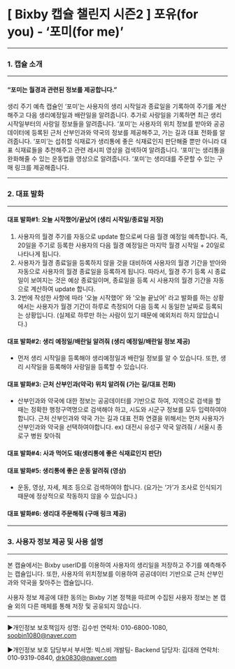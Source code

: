 # [ Bixby  캡슐 챌린지 시즌2 ] 포유(for you) - ‘포미(for me)’

------

### 1. 캡슐 소개

------

#### “포미는 월경과 관련된 정보를 제공합니다.”

생리 주기 예측 캡슐인 ‘포미’는 사용자의 생리 시작일과 종료일을 기록하여 주기를 계산해주고 다음 생리예정일과 배란일을 알려줍니다. 추가로 사랑일을 기록하면 최근 생리 시작일부터의 사랑일 정보들을 알려줍니다.
‘포미’는 사용자의 위치 정보를 받아와 공공데이터에 등록된 근처 산부인과와 약국의 정보를 제공해주고, 가는 길과 대표 전화를 알려줍니다.
‘포미’는 섭취할 식재료가 생리통에 좋은 식재료인지 판단해줄 뿐만 아니라 대표 식재료들을 추천해주고 관련 레시피 영상을 검색하여 알려줍니다.
‘포미’는 생리통을 완화해줄 수 있는 운동법을 영상으로 알려줍니다.
‘포미’는 생리대를 주문할 수 있는 구매 링크를 제공해줍니다.

------

### 2. 대표 발화

------

#### 대표 발화#1: 오늘 시작했어/끝났어 (생리 시작일/종료일 저장)

1. 사용자의 월경 주기를 자동으로 update 함으로써 다음 월경 예정일 예측합니다.
   즉, 20일을 주기로 등록한 사용자의 다음 월경 예정일은 마지막 월경 시작일 + 20일로 나타나게 됩니다.
2. 사용자가 월경 종료일을 등록하지 않을 것을 대비하여 사용자의 월경 기간을 받아와 자동으로 사용자의 월경 종료일을 등록하게 됩니다. 따라서, 월경 주기 등록 시 종료일이 보여지는 것은 예상 종료일이며, 종료일을 등록 시 사용자의 월경 기간을 자동으로 계산하여 update 합니다.
3. 2번에 작성한 사항에 따라 '오늘 시작했어' 와 '오늘 끝났어' 라고 발화를 하는 상황에서는 사용자가 월경 기간이 하루로 측정되어 다음 등록 시 동일한 날짜로 등록되는 상황입니다.
    (실제로 하루만 하는 사람이 있기 때문에 예외처리 하지 않았습니다.)

#### 대표 발화#2: 생리 예정일/배란일 알려줘 (생리 예정일/배란일 정보 제공)

- 먼저 생리 시작일을 등록해야 생리예정일과 배란일 정보를 알 수 있습니다. 또한, 생리 시작일을 등록해야 사랑일을 등록할 수 있습니다.

#### 대표 발화#3: 근처 산부인과(약국) 위치 알려줘 (가는 길/대표 전화)

- 산부인과와 약국에 대한 정보는 공공데이터를 기반으로 하여, 지역으로 검색을 할 때는 정확한 행정구역명으로 검색해야 하고, 시도와 시군구 정보를 모두 입력하여야 합니다. 근처 산부인과와 약국 가는 길과 대표 전화 연결을 위해서는 먼저 사용자가 산부인과와 약국을 선택하여야합니다. ex) 대전시 유성구 약국 알려줘 / 서울시 종로구 병원 찾아줘

#### 대표 발화#4: 사과 먹어도 돼(생리통에 좋은 식재료인지 판단)

#### 대표 발화#5: 생리통에 좋은 운동 알려줘 (영상)

- 운동, 영상, 자세, 체조 등으로 검색하여야 합니다. (요가는 ‘가’가 조사로 인식되기 때문에 정상적으로 작동하지 않을 수 있습니다.)

#### 대표 발화#6: 생리대 주문해줘 (구매 링크 제공)

------

### 3. 사용자 정보 제공 및 사용 설명

------

본 캡슐에서는 Bixby userID를 이용하여 사용자의 생리일을 저장하고 주기를 예측해주는 캡슐입니다.
또한, 사용자의 위치정보를 이용하여 공공데이터 기반으로 근처 산부인과와 약국을 찾아주는 캡슐입니다.

사용자 정보 제공에 대한 동의는 Bixby 기본 정책을 따르며 수집된 사용자 정보는 본 캡슐 외의 다른 매체를 통해 저장 및 공유되지 않습니다.

------

▶개인정보 보호책임자
 성명: 김수빈
 연락처: 010-6800-1080, [soobin1080@naver.com](mailto:soobin1080@naver.com)

▶개인정보 보호 담당부서
 부서명: 빅스비 개발팀- Backend
담당자: 김대래
 연락처: 010-9319-0840, [drk0830@naver.com](mailto:drk0830@naver.com)